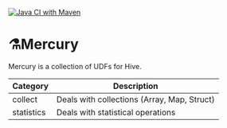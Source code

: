 [![Java CI with Maven](https://github.com/sivakumar-mahalingam/Mercury/actions/workflows/maven-build-test.yml/badge.svg)](https://github.com/sivakumar-mahalingam/Mercury/actions/workflows/maven-build-test.yml)

# ⚗️Mercury

Mercury is a collection of UDFs for Hive.

| Category   | Description                                 |
|------------|---------------------------------------------|
| collect    | Deals with collections (Array, Map, Struct) |
| statistics | Deals with statistical operations           |
